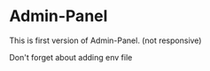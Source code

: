 # Admin-Panel
This is first version of Admin-Panel.  (not responsive)


Don't forget about adding env file
